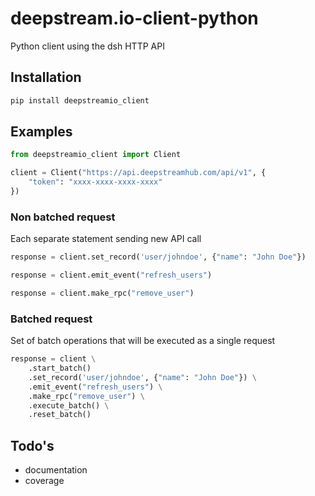 # deepstream.io-client-python

Python client using the dsh HTTP API


## Installation

```sh
pip install deepstreamio_client
```

## Examples

```py
from deepstreamio_client import Client

client = Client("https://api.deepstreamhub.com/api/v1", {
    "token": "xxxx-xxxx-xxxx-xxxx"
})
```

### Non batched request

Each separate statement sending new API call

```py
response = client.set_record('user/johndoe', {"name": "John Doe"})

response = client.emit_event("refresh_users")

response = client.make_rpc("remove_user")
```

### Batched request

Set of batch operations that will be executed as a single request

```py
response = client \
    .start_batch()
    .set_record('user/johndoe', {"name": "John Doe"}) \
    .emit_event("refresh_users") \
    .make_rpc("remove_user") \
    .execute_batch() \
    .reset_batch()
```

## Todo's

- documentation
- coverage
